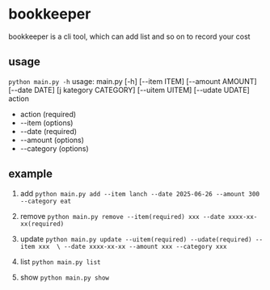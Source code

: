 # bookkeeper 
bookkeeper is a cli tool, which can add list and so on to record your cost

## usage
`python main.py -h`
usage: main.py [-h] [--item ITEM] [--amount AMOUNT] [--date DATE]
               [j kategory CATEGORY] [--uitem UITEM] [--udate UDATE]
               action
- action (required)
- --item     (options)
- --date     (required)
- --amount   (options) 
- --category (options) 

## example
1. add
`python main.py add --item lanch --date 2025-06-26 --amount 300 --category eat`

2. remove
`python main.py remove --item(required) xxx --date xxxx-xx-xx(required)`

3. update
`python main.py update --uitem(required) --udate(required) --item xxx  \ --date xxxx-xx-xx --amount xxx --category xxx`

4. list
`python main.py list`

5. show
`python main.py show`